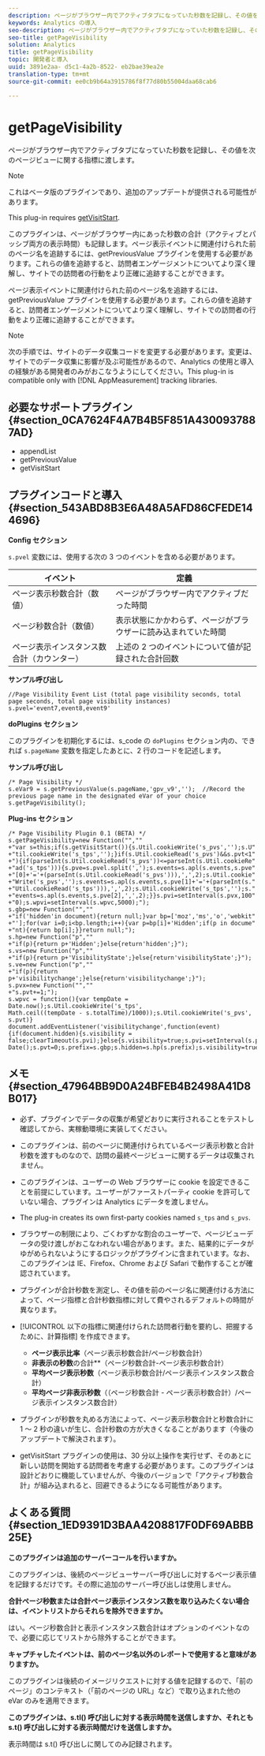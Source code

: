 ```yaml
---
description: ページがブラウザー内でアクティブタブになっていた秒数を記録し、その値を次のページビューに関する指標に渡します。
keywords: Analytics の導入
seo-description: ページがブラウザー内でアクティブタブになっていた秒数を記録し、その値を次のページビューに関する指標に渡します。
seo-title: getPageVisibility
solution: Analytics
title: getPageVisibility
topic: 開発者と導入
uuid: 3891e2aa- d5c1-4a2b-8522- eb2bae39ea2e
translation-type: tm+mt
source-git-commit: ee0cb9b64a3915786f8f77d80b55004daa68cab6

---
```



# getPageVisibility

ページがブラウザー内でアクティブタブになっていた秒数を記録し、その値を次のページビューに関する指標に渡します。

>[!NOTE]
>
>これはベータ版のプラグインであり、追加のアップデートが提供される可能性があります。

This plug-in requires [getVisitStart](../../../implement/js-implementation/plugins/getvisitstart.md#concept_1C3CD25A87094A498A1D8A455963FBD8).

このプラグインは、ページがブラウザー内にあった秒数の合計（アクティブとパッシブ両方の表示時間）も記録します。ページ表示イベントに関連付けられた前のページ名を追跡するには、getPreviousValue プラグインを使用する必要があります。これらの値を追跡すると、訪問者エンゲージメントについてより深く理解し、サイトでの訪問者の行動をより正確に追跡することができます。

ページ表示イベントに関連付けられた前のページ名を追跡するには、getPreviousValue プラグインを使用する必要があります。これらの値を追跡すると、訪問者エンゲージメントについてより深く理解し、サイトでの訪問者の行動をより正確に追跡することができます。

>[!NOTE]
>
>次の手順では、サイトのデータ収集コードを変更する必要があります。変更は、サイトでのデータ収集に影響が及ぶ可能性があるので、Analytics の使用と導入の経験がある開発者のみがおこなうようにしてください。This plug-in is compatible only with [!DNL AppMeasurement] tracking libraries.

## 必要なサポートプラグイン {#section_0CA7624F4A7B4B5F851A4300937887AD}

* appendList
* getPreviousValue
* getVisitStart

## プラグインコードと導入 {#section_543ABD8B3E6A48A5AFD86CFEDE144696}

**Config セクション**

`s.pvel` 変数には、使用する次の 3 つのイベントを含める必要があります。

| イベント | 定義 |
|---|---|
| ページ表示秒数合計（数値） | ページがブラウザー内でアクティブだった時間 |
| ページ秒数合計（数値） | 表示状態にかかわらず、ページがブラウザーに読み込まれていた時間 |
| ページ表示インスタンス数合計（カウンター） | 上述の 2 つのイベントについて値が記録された合計回数 |

**サンプル呼び出し**

```
//Page Visibility Event List (total page visibility seconds, total page seconds, total page visibility instances) 
s.pvel='event7,event8,event9' 
```

**doPlugins セクション**

このプラグインを初期化するには、s_code の `doPlugins` セクション内の、できれば `s.pageName` 変数を指定したあとに、2 行のコードを記述します。

**サンプル呼び出し**

```
/* Page Visibility */ 
s.eVar9 = s.getPreviousValue(s.pageName,'gpv_v9','');  //Record the previous page name in the designated eVar of your choice 
s.getPageVisibility(); 
```

**Plug-ins セクション**

```
/* Page Visibility Plugin 0.1 (BETA) */ 
s.getPageVisibility=new Function("","" 
+"var s=this;if(s.getVisitStart()){s.Util.cookieWrite('s_pvs','');s.U" 
+"til.cookieWrite('s_tps','');}if(s.Util.cookieRead('s_pvs')&&s.pvt<1" 
+"){if(parseInt(s.Util.cookieRead('s_pvs'))<=parseInt(s.Util.cookieRe" 
+"ad('s_tps'))){s.pve=s.pvel.split(',');s.events=s.apl(s.events,s.pve" 
+"[0]+'='+(parseInt(s.Util.cookieRead('s_pvs'))),',',2);s.Util.cookie" 
+"Write('s_pvs','');s.events=s.apl(s.events,s.pve[1]+'='+(parseInt(s." 
+"Util.cookieRead('s_tps'))),',',2);s.Util.cookieWrite('s_tps','');s." 
+"events=s.apl(s.events,s.pve[2],',',2);}}s.pvi=setInterval(s.pvx,100" 
+"0);s.wpvi=setInterval(s.wpvc,5000);"); 
s.gbp=new Function("","" 
+"if('hidden'in document){return null;}var bp=['moz','ms','o','webkit" 
+"'];for(var i=0;i<bp.length;i++){var p=bp[i]+'Hidden';if(p in docume" 
+"nt){return bp[i];}}return null;"); 
s.hp=new Function("p","" 
+"if(p){return p+'Hidden';}else{return'hidden';}"); 
s.vs=new Function("p","" 
+"if(p){return p+'VisibilityState';}else{return'visibilityState';}"); 
s.ve=new Function("p","" 
+"if(p){return p+'visibilitychange';}else{return'visibilitychange';}"); 
s.pvx=new Function("","" 
+"s.pvt+=1;"); 
s.wpvc = function(){var tempDate = Date.now();s.Util.cookieWrite('s_tps', 
Math.ceil((tempDate - s.totalTime)/1000));s.Util.cookieWrite('s_pvs', s.pvt)} 
document.addEventListener('visibilitychange',function(event){if(document.hidden){s.visibility = false;clearTimeout(s.pvi);}else{s.visibility=true;s.pvi=setInterval(s.pvx,1000);}});s.totalTime=new Date();s.pvt=0;s.prefix=s.gbp;s.hidden=s.hp(s.prefix);s.visibility=true;s.visibilityState=s.vs(s.prefix);s.visibilityEvent=s.ve(s.prefix); 
```

## メモ {#section_47964BB9D0A24BFEB4B2498A41D8B017}

* 必ず、プラグインでデータの収集が希望どおりに実行されることをテストし確認してから、実稼動環境に実装してください。
* このプラグインは、前のページに関連付けられているページ表示秒数と合計秒数を渡すものなので、訪問の最終ページビューに関するデータは収集されません。
* このプラグインは、ユーザーの Web ブラウザーに cookie を設定できることを前提にしています。ユーザーがファーストパーティ cookie を許可していない場合、プラグインは Analytics にデータを渡しません。
* The plug-in creates its own first-party cookies named `s_tps` and `s_pvs`.

* ブラウザーの制限により、ごくわずかな割合のユーザーで、ページビューデータの受け渡しがおこなわれない場合があります。また、結果的にデータがゆがめられないようにするロジックがプラグインに含まれています。なお、このプラグインは IE、Firefox、Chrome および Safari で動作することが確認されています。
* プラグインが合計秒数を測定し、その値を前のページ名に関連付ける方法によって、ページ指標と合計秒数指標に対して費やされるデフォルトの時間が異なります。
* [!UICONTROL 以下の指標に関連付けられた訪問者行動を要約し、把握するために、計算指標] を作成できます。

   * **ページ表示比率**（ページ表示秒数合計/ページ秒数合計）
   * **非表示の秒数**の合計**（ページ秒数合計-ページ表示秒数合計）
   * **平均ページ表示秒数**（ページ表示秒数合計/ページ表示インスタンス数合計）
   * **平均ページ非表示秒数**（（ページ秒数合計 - ページ表示秒数合計）/ページ表示インスタンス数合計）

* プラグインが秒数を丸める方法によって、ページ表示秒数合計と秒数合計に 1 ～ 2 秒の違いが生じ、合計秒数の方が大きくなることがあります（今後のアップデートで解決されます）。
* getVisitStart プラグインの使用は、30 分以上操作を実行せず、そのあとに新しい訪問を開始する訪問者を考慮する必要があります。このプラグインは設計どおりに機能していませんが、今後のバージョンで「アクティブ秒数合計」が組み込まれると、回避できるようになる可能性があります。

## よくある質問 {#section_1ED9391D3BAA4208817F0DF69ABBB25E}

**このプラグインは追加のサーバーコールを行いますか。**

このプラグインは、後続のページビューサーバー呼び出しに対するページ表示値を記録するだけです。その際に追加のサーバー呼び出しは使用しません。

**合計ページ秒数または合計ページ表示インスタンス数を取り込みたくない場合は、イベントリストからそれらを除外できますか。**

はい。ページ秒数合計と表示インスタンス数合計はオプションのイベントなので、必要に応じてリストから除外することができます。

**キャプチャしたイベントは、前のページ名以外のレポートで使用すると意味がありますか。**

このプラグインは後続のイメージリクエストに対する値を記録するので、「前のページ」のコンテキスト（「前のページの URL」など）で取り込まれた他の eVar のみを適用できます。

**このプラグインは、s.tl() 呼び出しに対する表示時間を送信しますか、それとも s.t() 呼び出しに対する表示時間だけを送信しますか。**

表示時間は s.t() 呼び出しに関してのみ記録されます。
